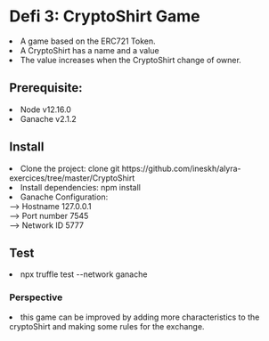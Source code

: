 # Defi 3: CryptoShirt Game

<li> A game based on the ERC721 Token. 
<li> A CryptoShirt has a name and a value
<li> The value increases when the CryptoShirt  change of owner.

## Prerequisite:

<li> Node v12.16.0
<li> Ganache v2.1.2


## Install
<li> Clone the project:
clone git https://github.com/ineskh/alyra-exercices/tree/master/CryptoShirt

<li>Install dependencies:
npm install

<li> Ganache Configuration: 
<br> --> Hostname 127.0.0.1
<br> --> Port number 7545
<br> --> Network ID 5777



## Test

<li> npx truffle test --network ganache 

### Perspective 
<li> this game can be improved by adding more characteristics to the cryptoShirt and making some rules for the exchange.  
